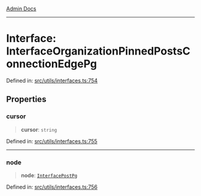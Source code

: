 [Admin Docs](/)

***

# Interface: InterfaceOrganizationPinnedPostsConnectionEdgePg

Defined in: [src/utils/interfaces.ts:754](https://github.com/PalisadoesFoundation/talawa-admin/blob/main/src/utils/interfaces.ts#L754)

## Properties

### cursor

> **cursor**: `string`

Defined in: [src/utils/interfaces.ts:755](https://github.com/PalisadoesFoundation/talawa-admin/blob/main/src/utils/interfaces.ts#L755)

***

### node

> **node**: [`InterfacePostPg`](InterfacePostPg.md)

Defined in: [src/utils/interfaces.ts:756](https://github.com/PalisadoesFoundation/talawa-admin/blob/main/src/utils/interfaces.ts#L756)
